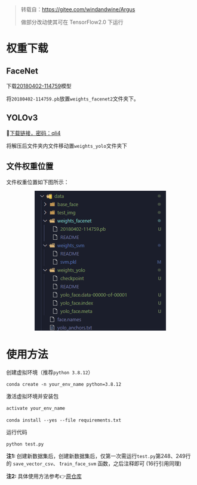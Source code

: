 > 转载自：https://gitee.com/windandwine/Argus
>
> 做部分改动使其可在 TensorFlow2.0 下运行

# 权重下载

## FaceNet

下载[20180402-114759](https://drive.google.com/open?id=1EXPBSXwTaqrSC0OhUdXNmKSh9qJUQ55-)模型

将`20180402-114759.pb`放置`weights_facenet2`文件夹下。

## YOLOv3

🔗[下载链接，密码：qli4](https://pan.baidu.com/s/1ifCaB2ASPQFPN1XGPGyplg)

将解压后文件夹内文件移动置`weights_yolo`文件夹下

## 文件权重位置

文件权重位置如下图所示：

<center>
    <img src="https://github.com/laugh12321/yolov3-face-recognition/blob/main/data/file_tree.png" />
</center>

# 使用方法

创建虚拟环境（推荐`python 3.8.12`）

```
conda create -n your_env_name python=3.8.12
```

激活虚拟环境并安装包

```
activate your_env_name

conda install --yes --file requirements.txt
```

运行代码

```
python test.py
```

<b>注1: </b>创建新数据集后，创建新数据集后，仅第一次需运行`test.py`第248、249行的 `save_vector_csv`、 t`rain_face_svm` 函数，之后注释即可 (16行引用同理)

<b>注2: </b>具体使用方法参考👉[原仓库](https://gitee.com/windandwine/Argus/blob/master/README.md)